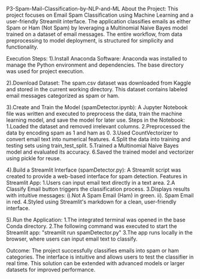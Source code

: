 P3-Spam-Mail-Classification-by-NLP-and-ML
About the Project:
This project focuses on Email Spam Classification using Machine Learning and a user-friendly Streamlit interface. The application classifies emails as either Spam or Ham (Not Spam) by leveraging a Multinomial Naive Bayes model trained on a dataset of email messages. The entire workflow, from data preprocessing to model deployment, is structured for simplicity and functionality.

Execution Steps:
1).Install Anaconda Software:
Anaconda was installed to manage the Python environment and dependencies. The base directory was used for project execution.

2).Download Dataset:
The spam.csv dataset was downloaded from Kaggle and stored in the current working directory. This dataset contains labeled email messages categorized as spam or ham.

3).Create and Train the Model (spamDetector.ipynb):
A Jupyter Notebook file was written and executed to preprocess the data, train the machine learning model, and save the model for later use.
Steps in the Notebook:
 1.Loaded the dataset and removed irrelevant columns.
 2.Preprocessed the data by encoding spam as 1 and ham as 0.
 3.Used CountVectorizer to convert email text into numerical features.
 4.Split the data into training and testing sets using train_test_split.
 5.Trained a Multinomial Naive Bayes model and evaluated its accuracy.
 6.Saved the trained model and vectorizer using pickle for reuse.

4).Build a Streamlit Interface (spamDetector.py):
A Streamlit script was created to provide a web-based interface for spam detection.
Features in Streamlit App:
 1.Users can input email text directly in a text area.
 2.A Classify Email button triggers the classification process.
 3.Displays results with intuitive messages:
   i).Not A Spam Email (Ham) in green.
   ii). Spam Email in red.
 4.Styled using Streamlit's markdown for a clean, user-friendly interface.
 
5).Run the Application:
1.The integrated terminal was opened in the base Conda directory.
2.The following command was executed to start the Streamlit app:
      "streamlit run spamDetector.py"
3.The app runs locally in the browser, where users can input email text to classify.

Outcome:
The project successfully classifies emails into spam or ham categories. The interface is intuitive and allows users to test the classifier in real time. This solution can be extended with advanced models or larger datasets for improved performance.
